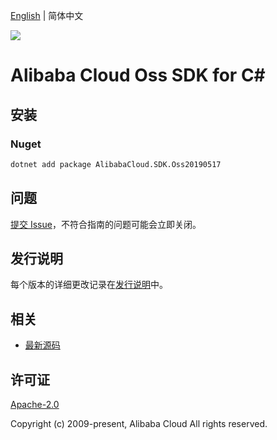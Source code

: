 [English](README.md) | 简体中文

![](https://aliyunsdk-pages.alicdn.com/icons/AlibabaCloud.svg)

# Alibaba Cloud Oss SDK for C#

## 安装

### Nuget

```bash
dotnet add package AlibabaCloud.SDK.Oss20190517
```

## 问题

[提交 Issue](https://github.com/aliyun/alibabacloud-csharp-sdk/issues/new)，不符合指南的问题可能会立即关闭。

## 发行说明

每个版本的详细更改记录在[发行说明](./ChangeLog.md)中。

## 相关

* [最新源码](https://github.com/aliyun/alibabacloud-csharp-sdk/)

## 许可证

[Apache-2.0](http://www.apache.org/licenses/LICENSE-2.0)

Copyright (c) 2009-present, Alibaba Cloud All rights reserved.
